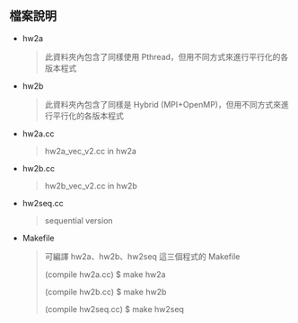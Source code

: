 ## 檔案說明
- hw2a
    > 此資料夾內包含了同樣使用 Pthread，但用不同方式來進行平行化的各版本程式
- hw2b
    > 此資料夾內包含了同樣是 Hybrid (MPI+OpenMP)，但用不同方式來進行平行化的各版本程式
- hw2a.cc
    > hw2a_vec_v2.cc in hw2a
- hw2b.cc
    > hw2b_vec_v2.cc in hw2b
- hw2seq.cc
    > sequential version
- Makefile
    > 可編譯 hw2a、hw2b、hw2seq 這三個程式的 Makefile
    > 
    > (compile hw2a.cc) $ make hw2a
    > 
    > (compile hw2b.cc) $ make hw2b
    > 
    > (compile hw2seq.cc) $ make hw2seq